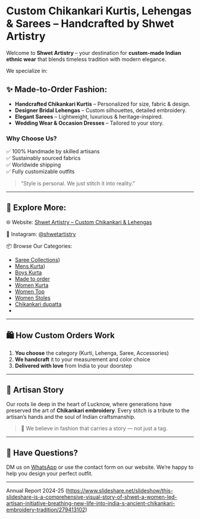 # Custom Chikankari Kurtis, Lehengas & Sarees – Handcrafted by Shwet Artistry

Welcome to **Shwet Artistry** – your destination for **custom-made Indian ethnic wear** that blends timeless tradition with modern elegance.

We specialize in:

## ✨ Made-to-Order Fashion:
- **Handcrafted Chikankari Kurtis** – Personalized for size, fabric & design.
- **Designer Bridal Lehengas** – Custom silhouettes, detailed embroidery.
- **Elegant Sarees** – Lightweight, luxurious & heritage-inspired.
- **Wedding Wear & Occasion Dresses** – Tailored to your story.

### Why Choose Us?
✅ 100% Handmade by skilled artisans  
✅ Sustainably sourced fabrics  
✅ Worldwide shipping  
✅ Fully customizable outfits

> “Style is personal. We just stitch it into reality.”

---

## 🔗 Explore More:

🌐 Website: [Shwet Artistry – Custom Chikankari & Lehengas](https://www.shwetartistry.com)

📸 Instagram: [@shwetartistry](https://instagram.com/shwet_india)


📦 Browse Our Categories:
- [Saree Collections](https://www.shwetartistry.com/collections/exquisite-handmade-chikankari-sarees-direct-from-artisans-at-shwet))
- [Mens Kurta](https://www.shwetartistry.com/collections/elegant-chikankari-mens-kurtas-discover-traditional-style-modern-comfort-shwet))
- [Boys Kurta](https://www.shwetartistry.com/collections/shop-premium-baby-jhablas-cute-frocks-traditional-boys-kurta-sets-shwet)
- [Made to order](https://www.shwetartistry.com/pages/made-to-order)
- [Women Kurta](https://www.shwetartistry.com/collections/stylish-womens-chikankari-kurtis-embrace-elegance-with-traditional-hand-embroidery-shwet)
- [Women Top](https://www.shwetartistry.com/collections/stylish-womens-chikankari-tops-handcrafted-elegance-for-every-occasion-shwet)
- [Women Stoles](https://www.shwetartistry.com/collections/elegant-womens-chikankari-stoles-discover-sheer-luxury-sophistication-shwet)
- [Chikankari dupatta](https://www.shwetartistry.com/collections/chikankari-dupatta)
- 

---

## 🛍️ How Custom Orders Work
1. **You choose** the category (Kurti, Lehenga, Saree, Accessories)  
2. **We handcraft** it to your measurement and color choice  
3. **Delivered with love** from India to your doorstep

---

## 📖 Artisan Story
Our roots lie deep in the heart of Lucknow, where generations have preserved the art of **Chikankari embroidery**. Every stitch is a tribute to the artisan’s hands and the soul of Indian craftsmanship.

> 🎥 We believe in fashion that carries a story — not just a tag.

---

## 💬 Have Questions?
DM us on [WhatsApp](https://wa.me/919005517090) or use the contact form on our website. We’re happy to help you design your perfect outfit.

---
Annual Report 2024-25 (https://www.slideshare.net/slideshow/this-slideshare-is-a-comprehensive-visual-story-of-shwet-a-women-led-artisan-initiative-breathing-new-life-into-india-s-ancient-chikankari-embroidery-tradition/279413102)


